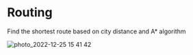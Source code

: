 # Routing
Find the shortest route based on city distance and A* algorithm

![photo_2022-12-25 15 41 42](https://user-images.githubusercontent.com/50849702/209467791-34516aed-a44e-42a3-88ca-fe1fae7312bf.jpeg)
